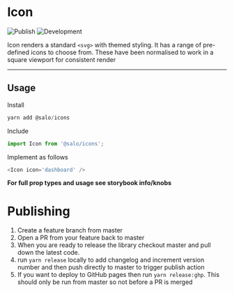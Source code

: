 # Icon

![Publish](https://github.com/salo-creative/core-icons/workflows/Publish/badge.svg)
![Development](https://github.com/salo-creative/core-icons/workflows/Development/badge.svg)

Icon renders a standard `<svg>` with themed styling. It has a range of pre-defined icons to choose from. These have been normalised to work in a square viewport for consistent render

-------

## Usage

Install

```javascript
yarn add @salo/icons
```

Include

```javascript
import Icon from '@salo/icons';
```

Implement as follows

```javascript
<Icon icon='dashboard' />
```

**For full prop types and usage see storybook info/knobs**

# Publishing

1. Create a feature branch from master
2. Open a PR from your feature back to master
3. When you are ready to release the library checkout master and pull down the latest code.
4. run `yarn release` locally to add changelog and increment version number and then push directly to master to trigger publish action
5. If you want to deploy to GitHub pages then run `yarn release:ghp`. This should only be run from master so not before a PR is merged
